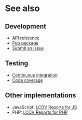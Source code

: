 # See also

## Development
- [API reference](https://dev.belin.io/lcov.dart/api)
- [Pub package](https://pub.dartlang.org/packages/lcov)
- [Submit an issue](https://git.belin.io/cedx/lcov.dart/issues)

## Testing
- [Continuous integration](https://travis-ci.com/cedx/lcov.dart)
- [Code coverage](https://coveralls.io/github/cedx/lcov.dart)

## Other implementations
- JavaScript: [LCOV Reports for JS](https://dev.belin.io/lcov.js)
- PHP: [LCOV Reports for PHP](https://dev.belin.io/lcov.php)

